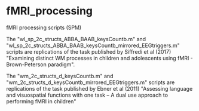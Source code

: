 # fMRI_processing
fMRI processing scripts (SPM)

The "wl_sp_2c_structs_ABBA_BAAB_keysCountb.m" and "wl_sp_2c_structs_ABBA_BAAB_keysCountb_mirrored_EEGtriggers.m" scripts are replications of the task published by Siffredi et al (2017) "Examining distinct WM processes in children and adolescents using fMRI - Brown-Peterson paradigm".

The "wm_2c_structs_d_keysCountb.m" and "wm_2c_structs_d_keysCountb_mirrored_EEGtriggers.m" scripts are replications of the task published by Ebner et al (2011) "Assessing language and visuospatial functions with one task – A dual use approach to performing fMRI in children"
